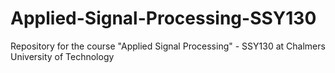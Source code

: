 # Applied-Signal-Processing-SSY130
Repository for the course "Applied Signal Processing" - SSY130 at Chalmers University of Technology
